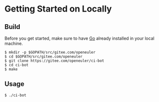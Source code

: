 # Getting Started on Locally

## Build

Before you get started, make sure to have [Go](https://golang.org/) already installed in your local machine.

```
$ mkdir -p $GOPATH/src/gitee.com/openeuler
$ cd $GOPATH/src/gitee.com/openeuler
$ git clone https://gitee.com/openeuler/ci-bot
$ cd ci-bot
$ make
```

## Usage

```
$ ./ci-bot
```